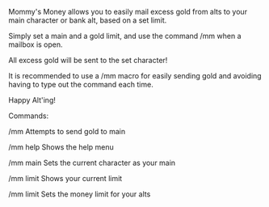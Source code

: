 Mommy's Money allows you to easily mail excess gold from alts to your main character or bank alt, based on a set limit.

 

Simply set a main and a gold limit, and use the command /mm when a mailbox is open.

All excess gold will be sent to the set character!

 

It is recommended to use a /mm macro for easily sending gold and avoiding having to type out the command each time.


Happy Alt'ing!

Commands:

 

/mm                           Attempts to send gold to main

/mm help                  Shows the help menu

/mm main                 Sets the current character as your main

/mm limit                  Shows your current limit

/mm limit <gold>     Sets the money limit for your alts